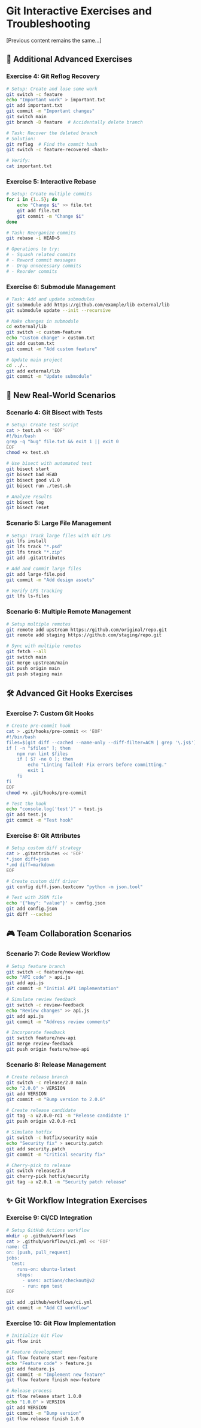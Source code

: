 # Git Interactive Exercises and Troubleshooting

[Previous content remains the same...]

## 🎯 Additional Advanced Exercises

### Exercise 4: Git Reflog Recovery
```bash
# Setup: Create and lose some work
git switch -c feature
echo "Important work" > important.txt
git add important.txt
git commit -m "Important changes"
git switch main
git branch -D feature  # Accidentally delete branch

# Task: Recover the deleted branch
# Solution:
git reflog  # Find the commit hash
git switch -c feature-recovered <hash>

# Verify:
cat important.txt
```

### Exercise 5: Interactive Rebase
```bash
# Setup: Create multiple commits
for i in {1..5}; do
    echo "Change $i" >> file.txt
    git add file.txt
    git commit -m "Change $i"
done

# Task: Reorganize commits
git rebase -i HEAD~5

# Operations to try:
# - Squash related commits
# - Reword commit messages
# - Drop unnecessary commits
# - Reorder commits
```

### Exercise 6: Submodule Management
```bash
# Task: Add and update submodules
git submodule add https://github.com/example/lib external/lib
git submodule update --init --recursive

# Make changes in submodule
cd external/lib
git switch -c custom-feature
echo "Custom change" > custom.txt
git add custom.txt
git commit -m "Add custom feature"

# Update main project
cd ../..
git add external/lib
git commit -m "Update submodule"
```

## 🔄 New Real-World Scenarios

### Scenario 4: Git Bisect with Tests
```bash
# Setup: Create test script
cat > test.sh << 'EOF'
#!/bin/bash
grep -q "bug" file.txt && exit 1 || exit 0
EOF
chmod +x test.sh

# Use bisect with automated test
git bisect start
git bisect bad HEAD
git bisect good v1.0
git bisect run ./test.sh

# Analyze results
git bisect log
git bisect reset
```

### Scenario 5: Large File Management
```bash
# Setup: Track large files with Git LFS
git lfs install
git lfs track "*.psd"
git lfs track "*.zip"
git add .gitattributes

# Add and commit large files
git add large-file.psd
git commit -m "Add design assets"

# Verify LFS tracking
git lfs ls-files
```

### Scenario 6: Multiple Remote Management
```bash
# Setup multiple remotes
git remote add upstream https://github.com/original/repo.git
git remote add staging https://github.com/staging/repo.git

# Sync with multiple remotes
git fetch --all
git switch main
git merge upstream/main
git push origin main
git push staging main
```

## 🛠️ Advanced Git Hooks Exercises

### Exercise 7: Custom Git Hooks
```bash
# Create pre-commit hook
cat > .git/hooks/pre-commit << 'EOF'
#!/bin/bash
files=$(git diff --cached --name-only --diff-filter=ACM | grep '\.js$')
if [ -n "$files" ]; then
    npm run lint $files
    if [ $? -ne 0 ]; then
        echo "Linting failed! Fix errors before committing."
        exit 1
    fi
fi
EOF
chmod +x .git/hooks/pre-commit

# Test the hook
echo "console.log('test')" > test.js
git add test.js
git commit -m "Test hook"
```

### Exercise 8: Git Attributes
```bash
# Setup custom diff strategy
cat > .gitattributes << 'EOF'
*.json diff=json
*.md diff=markdown
EOF

# Create custom diff driver
git config diff.json.textconv "python -m json.tool"

# Test with JSON file
echo '{"key": "value"}' > config.json
git add config.json
git diff --cached
```

## 🎮 Team Collaboration Scenarios

### Scenario 7: Code Review Workflow
```bash
# Setup feature branch
git switch -c feature/new-api
echo "API code" > api.js
git add api.js
git commit -m "Initial API implementation"

# Simulate review feedback
git switch -c review-feedback
echo "Review changes" >> api.js
git add api.js
git commit -m "Address review comments"

# Incorporate feedback
git switch feature/new-api
git merge review-feedback
git push origin feature/new-api
```

### Scenario 8: Release Management
```bash
# Create release branch
git switch -c release/2.0 main
echo "2.0.0" > VERSION
git add VERSION
git commit -m "Bump version to 2.0.0"

# Create release candidate
git tag -a v2.0.0-rc1 -m "Release candidate 1"
git push origin v2.0.0-rc1

# Simulate hotfix
git switch -c hotfix/security main
echo "Security fix" > security.patch
git add security.patch
git commit -m "Critical security fix"

# Cherry-pick to release
git switch release/2.0
git cherry-pick hotfix/security
git tag -a v2.0.1 -m "Security patch release"
```

## ✨ Git Workflow Integration Exercises

### Exercise 9: CI/CD Integration
```bash
# Setup GitHub Actions workflow
mkdir -p .github/workflows
cat > .github/workflows/ci.yml << 'EOF'
name: CI
on: [push, pull_request]
jobs:
  test:
    runs-on: ubuntu-latest
    steps:
      - uses: actions/checkout@v2
      - run: npm test
EOF

git add .github/workflows/ci.yml
git commit -m "Add CI workflow"
```

### Exercise 10: Git Flow Implementation
```bash
# Initialize Git Flow
git flow init

# Feature development
git flow feature start new-feature
echo "Feature code" > feature.js
git add feature.js
git commit -m "Implement new feature"
git flow feature finish new-feature

# Release process
git flow release start 1.0.0
echo "1.0.0" > VERSION
git add VERSION
git commit -m "Bump version"
git flow release finish 1.0.0
``` 